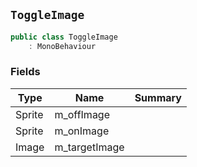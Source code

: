## `ToggleImage`

```csharp
public class ToggleImage
    : MonoBehaviour
```

### Fields

| Type | Name | Summary | 
| --- | --- | --- | 
| Sprite | m_offImage |  | 
| Sprite | m_onImage |  | 
| Image | m_targetImage |  | 


